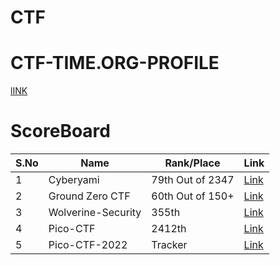 # CTF


# CTF-TIME.ORG-PROFILE
[lINK](https://ctftime.org/team/179378)


# ScoreBoard

|S.No| Name             |Rank/Place      | Link|
|----|------------------|----------------|-----|
|1   |Cyberyami         |79th Out of 2347|[Link](https://github.com/ctflearner/CTF/blob/main/CYBER-ARMI-CTF-SCORE-BOARD.png)|
|2   |Ground Zero CTF   |60th Out of 150+|[Link](https://github.com/ctflearner/CTF/blob/main/Ground%20Zero%20CTF%20-%20Brave%202022-03-24%2016-53-52.mp4)|
|3   |Wolverine-Security|355th  |[Link](https://github.com/ctflearner/CTF/blob/main/Wolverine-Security-ctf-leaderboard-1.png)|
|4   |Pico-CTF          |2412th |[Link](https://github.com/ctflearner/CTF/blob/main/pico-ctf-1.png)|   
|5   |Pico-CTF-2022     |Tracker|[Link](https://github.com/ctflearner/CTF/blob/main/pico-ctf-2022-leaderboard.png)|
